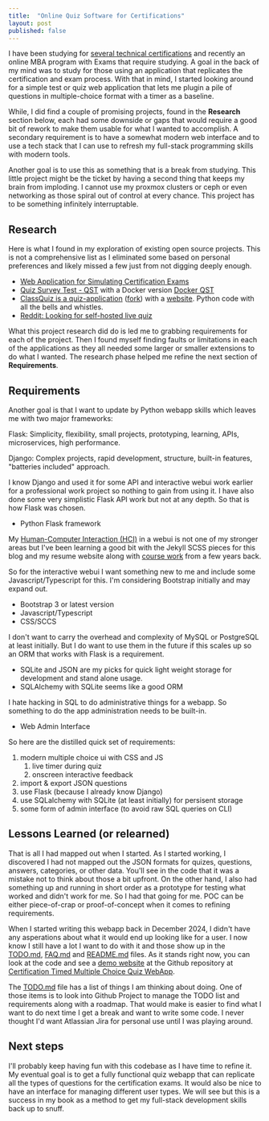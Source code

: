 ```yaml
---
title:  "Online Quiz Software for Certifications"
layout: post
published: false
---
```


I have been studying for [several technical certifications](/isc2-cybersecurity-certification/) and recently an online MBA program with Exams that require studying. A goal in the back of my mind was to study for those using an application that replicates the certification and exam process. With that in mind, I started looking around for a simple test or quiz web application that lets me plugin a pile of questions in multiple-choice format with a timer as a baseline.

While, I did find a couple of promising projects, found in the **Research** section below, each had some downside or gaps that would require a good bit of rework to make them usable for what I wanted to accomplish. A secondary requirement is to have a somewhat modern web interface and to use a tech stack that I can use to refresh my full-stack programming skills with modern tools.

Another goal is to use this as something that is a break from studying. This little project might be the ticket by having a second thing that keeps my brain from imploding. I cannot use my proxmox clusters or ceph or even networking as those spiral out of control at every chance. This project has to be something infinitely interruptable.

<!-- excerpt-end -->

## Research

Here is what I found in my exploration of existing open source projects. This is not a comprehensive list as I eliminated some based on personal preferences and likely missed a few just from not digging deeply enough.

* [Web Application for Simulating Certification Exams](https://github.com/mcgarrah/nzarttrainer)
* [Quiz Survey Test - QST](https://sourceforge.net/projects/qstonline/) with a Docker version [Docker QST](https://github.com/elquimista/qst-docker)
* [ClassQuiz is a quiz-application](https://github.com/mawoka-myblock/ClassQuiz) ([fork](https://github.com/mcgarrah/ClassQuiz)) with a [website](https://classquiz.de/). Python code with all the bells and whistles.
* [Reddit: Looking for self-hosted live quiz](https://www.reddit.com/r/selfhosted/comments/fwy250/looking_for_selfhosted_live_quiz/)

What this project research did do is led me to grabbing requirements for each of the project. Then I found myself finding faults or limitations in each of the applications as they all needed some larger or smaller extensions to do what I wanted. The research phase helped me refine the next section of **Requirements**.

## Requirements

Another goal is that I want to update by Python webapp skills which leaves me with two major frameworks:

Flask:
  Simplicity, flexibility, small projects, prototyping, learning, APIs, microservices, high performance.

Django:
  Complex projects, rapid development, structure, built-in features, "batteries included" approach.

I know Django and used it for some API and interactive webui work earlier for a professional work project so nothing to gain from using it. I have also done some very simplistic Flask API work but not at any depth. So that is how Flask was chosen.

* Python Flask framework

My [Human-Computer Interaction (HCI)](https://en.wikipedia.org/wiki/Human%E2%80%93computer_interaction) in a webui is not one of my stronger areas but I've been learning a good bit with the Jekyll SCSS pieces for this blog and my resume website along with [course work](https://omscs.gatech.edu/cs-6750-human-computer-interaction) from a few years back.

So for the interactive webui I want something new to me and include some Javascript/Typescript for this. I'm considering Bootstrap initially and may expand out.

* Bootstrap 3 or latest version
* Javascript/Typescript
* CSS/SCCS

I don't want to carry the overhead and complexity of MySQL or PostgreSQL at least initially. But I do want to use them in the future if this scales up so an ORM that works with Flask is a requirement.

* SQLite and JSON are my picks for quick light weight storage for development and stand alone usage.
* SQLAlchemy with SQLite seems like a good ORM

I hate hacking in SQL to do administrative things for a webapp. So something to do the app administration needs to be built-in.

* Web Admin Interface

So here are the distilled quick set of requirements:

1. modern multiple choice ui with CSS and JS
   1. live timer during quiz
   2. onscreen interactive feedback
2. import & export JSON questions
3. use Flask (because I already know Django)
4. use SQLalchemy with SQLite (at least initially) for persisent storage
5. some form of admin interface (to avoid raw SQL queries on CLI)

## Lessons Learned (or relearned)

That is all I had mapped out when I started. As I started working, I discovered I had not mapped out the JSON formats for quizes, questions, answers, categories, or other data. You'll see in the code that it was a mistake not to think about those a bit upfront. On the other hand, I also had something up and running in short order as a prototype for testing what worked and didn't work for me. So I had that going for me. POC can be either piece-of-crap or proof-of-concept when it comes to refining requirements.

When I started writing this webapp back in December 2024, I didn't have any asperations about what it would end up looking like for a user. I now know I still have a lot I want to do with it and those show up in the [TODO.md](https://github.com/mcgarrah/legendary_quick_quiz/blob/main/TODO.md), [FAQ.md](https://github.com/mcgarrah/legendary_quick_quiz/blob/main/FAQ.md) and [README.md](https://github.com/mcgarrah/legendary_quick_quiz/blob/main/README.md) files. As it stands right now, you can look at the code and see a [demo website](https://plain-gaby-mcgarrah-a35e7264.koyeb.app/) at the Github repository at [Certification Timed Multiple Choice Quiz WebApp](https://github.com/mcgarrah/legendary_quick_quiz).

The [TODO.md](https://github.com/mcgarrah/legendary_quick_quiz/blob/main/TODO.md) file has a list of things I am thinking about doing. One of those items is to look into Github Project to manage the TODO list and requirements along with a roadmap. That would make is easier to find what I want to do next time I get a break and want to write some code. I never thought I'd want Atlassian Jira for personal use until I was playing around.

## Next steps

I'll probably keep having fun with this codebase as I have time to refine it. My eventual goal is to get a fully functional quiz webapp that can replicate all the types of questions for the certification exams. It would also be nice to have an interface for managing different user types. We will see but this is a success in my book as a method to get my full-stack development skills back up to snuff.
